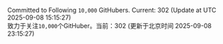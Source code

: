 Committed to Following `10,000` GitHubers. Current: <!-- FOLLOWING_COUNT -->302<!-- FOLLOWING_COUNT --> (Update at UTC <!-- LAST_UPDATED -->2025-09-08 15:15:27<!-- LAST_UPDATED -->)<br>
致力于关注`10,000`个GitHuber。当前：<!-- FOLLOWING_COUNT -->302<!-- FOLLOWING_COUNT --> (更新于北京时间 <!-- LAST_UPDATED_CST -->2025-09-08 23:15:27<!-- LAST_UPDATED_CST -->)
